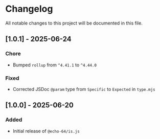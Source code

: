 # Changelog

All notable changes to this project will be documented in this file.

## [1.0.1] - 2025-06-24

### Chore
- Bumped `rollup` from `^4.41.1` to `^4.44.0`

### Fixed
- Corrected JSDoc `@param` type from `Specific` to `Expected` in `type.mjs`

## [1.0.0] - 2025-06-20

### Added
- Initial release of `@echo-64/is.js`
